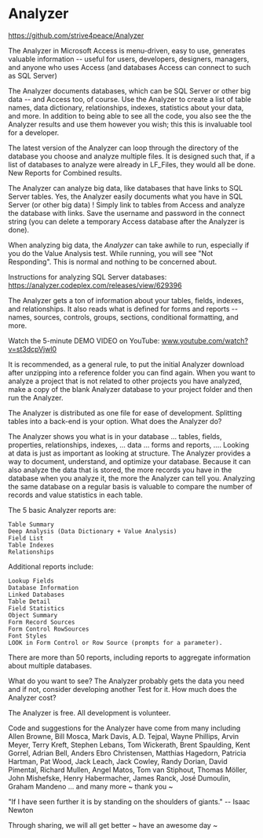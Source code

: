 # Analyzer

https://github.com/strive4peace/Analyzer

The Analyzer in Microsoft Access is menu-driven, easy to use, generates valuable information -- useful for users, developers, designers, managers, and anyone who uses Access (and databases Access can connect to such as SQL Server)

The Analyzer documents databases, which can be SQL Server or other big data -- and Access too, of course. Use the Analyzer to create a list of table names, data dictionary, relationships, indexes, statistics about your data, and more.  In addition to being able to see all the code, you also see the the Analyzer results and use them however you wish; this this is invaluable tool for a developer.

The latest version of the Analyzer can loop through the directory of the database you choose and analyze multiple files. It is designed such that, if a list of databases to analyze were already in LF_Files, they would all be done. New Reports for Combined results.

The Analyzer can analyze big data, like databases that have links to SQL Server tables. Yes, the Analyzer easily documents what you have in SQL Server (or other big data) ! Simply link to tables from Access and analyze the database with links. Save the username and password in the connect string (you can delete a temporary Access database after the Analyzer is done).

When analyzing big data, the _Analyzer_ can take awhile to run, especially if you do the Value Analysis test. While running, you will see "Not Responding". This is normal and nothing to be concerned about.

Instructions for analyzing SQL Server databases: https://analyzer.codeplex.com/releases/view/629396

The Analyzer gets a ton of information about your tables, fields, indexes, and relationships.  It also reads what is defined for forms and reports -- names, sources, controls, groups, sections, conditional formatting, and more.  

Watch the 5-minute DEMO VIDEO on YouTube: www.youtube.com/watch?v=st3dcpVjwl0

It is recommended, as a general rule, to put the initial Analyzer download after unzipping into a reference folder you can find again.  When you want to analyze a project that is not related to other projects you have analyzed, make a copy of the blank Analyzer database to your project folder and then run the Analyzer.

The Analyzer is distributed as one file for ease of development.  Splitting tables into a back-end is your option.
What does the Analyzer do?

The Analyzer shows you what is in your database ... tables, fields, properties, relationships, indexes, ... data ... forms and reports, ....  Looking at data is just as important as looking at structure.  The Analyzer provides a way to document, understand, and optimize your database. Because it can also analyze the data that is stored, the more records you have in the database when you analyze it, the more the Analyzer can tell you.  Analyzing the same database on a regular basis is valuable to compare the number of records and value statistics in each table.

The 5 basic Analyzer reports are:

    Table Summary
    Deep Analysis (Data Dictionary + Value Analysis)
    Field List
    Table Indexes
    Relationships 

Additional reports include:

    Lookup Fields
    Database Information
    Linked Databases
    Table Detail
    Field Statistics
    Object Summary
    Form Record Sources
    Form Control RowSources
    Font Styles
    LOOK in Form Control or Row Source (prompts for a parameter).  

There are more than 50 reports, including reports to aggregate information about multiple databases.

What do you want to see? The Analyzer probably gets the data you need and if not, consider developing another Test for it.
How much does the Analyzer cost?

The Analyzer is free. All development is volunteer.

Code and suggestions for the Analyzer have come from many including Allen Browne, Bill Mosca, Mark Davis, A.D. Tejpal, Wayne Phillips, Arvin Meyer, Terry Kreft, Stephen Lebans, Tom Wickerath, Brent Spaulding, Kent Gorrel, Adrian Bell, Anders Ebro Christensen, Matthias Hagedorn, Patricia Hartman, Pat Wood, Jack Leach, Jack Cowley, Randy Dorian, David Pimental, Richard Mullen, Angel Matos, Tom van Stiphout, Thomas Möller, John Mishefske, Henry Habermacher, James Ranck, José Dumoulin, Graham Mandeno ... and many more ~ thank you ~

"If I have seen further it is by standing on the shoulders of giants."
 --   Isaac Newton

Through sharing, we will all get better
~ have an awesome day ~
